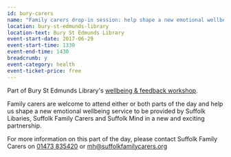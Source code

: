 ```yaml
---
id: bury-carers
name: "Family carers drop-in session: help shape a new emotional wellbeing service"
location: bury-st-edmunds-library
location-text: Bury St Edmunds Library
event-start-date: 2017-06-29
event-start-time: 1330
event-end-time: 1430
breadcrumb: y
event-category: health
event-ticket-price: free
---
```


Part of Bury St Edmunds Library's [wellbeing & feedback workshop](/events/bury-2017-06-29-wellbeing-feedback-workshop/).

Family carers are welcome to attend either or both parts of the day and help us shape a new emotional wellbeing service to be provided by Suffolk Libaries, Suffolk Family Carers and Suffolk Mind in a new and exciting partnership.

For more information on this part of the day, please contact Suffolk Family Carers on [01473 835420](tel:01473835420) or mh@suffolkfamilycarers.org
